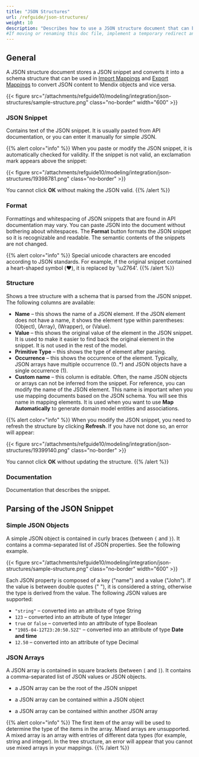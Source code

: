 ```yaml
---
title: "JSON Structures"
url: /refguide/json-structures/
weight: 10
description: "Describes how to use a JSON structure document that can be used in import and export mappings."
#If moving or renaming this doc file, implement a temporary redirect and let the respective team know they should update the URL in the product. See Mapping to Products for more details.
---
```


## General

A JSON structure document stores a JSON snippet and converts it into a schema structure that can be used in [Import Mappings](/refguide/import-mappings/) and [Export Mappings](/refguide/export-mappings/) to convert JSON content to Mendix objects and vice versa. 

{{< figure src="/attachments/refguide10/modeling/integration/json-structures/sample-structure.png" class="no-border" width="600" >}}

### JSON Snippet

Contains text of the JSON snippet. It is usually pasted from API documentation, or you can enter it manually for simple JSON.

{{% alert color="info" %}}
When you paste or modify the JSON snippet, it is automatically checked for validity. If the snippet is not valid, an exclamation mark appears above the snippet:

{{< figure src="/attachments/refguide10/modeling/integration/json-structures/19398781.png" class="no-border" >}}

You cannot click **OK** without making the JSON valid.
{{% /alert %}}

### Format

Formattings and whitespacing of JSON snippets that are found in API documentation may vary. You can paste JSON into the document without bothering about whitespaces. The **Format** button formats the JSON snippet so it is recognizable and readable. The semantic contents of the snippets are not changed.

{{% alert color="info" %}}
Special unicode characters are encoded according to JSON standards. For example, if the original snippet contained a heart-shaped symbol (❤️), it is replaced by '\u2764'.
{{% /alert %}}

### Structure

Shows a tree structure with a schema that is parsed from the JSON snippet. The following columns are available:

* **Name** – this shows the name of a JSON element. If the JSON element does not have a name, it shows the element type within parentheses: (Object), (Array), (Wrapper), or (Value).
* **Value** – this shows the original value of the element in the JSON snippet. It is used to make it easier to find back the original element in the snippet. It is not used in the rest of the model.
* **Primitive Type** – this shows the type of element after parsing.
* **Occurrence** – this shows the occurrence of the element. Typically, JSON arrays have multiple occurrence (0..*) and JSON objects have a single occurrence (1).
* **Custom name** – this column is editable. Often, the name JSON objects or arrays can not be inferred from the snippet. For reference, you can modify the name of the JSON element. This name is important when you use mapping documents based on the JSON schema. You will see this name in mapping elements. It is used when you want to use **Map Automatically** to generate domain model entities and associations.

{{% alert color="info" %}}
When you modify the JSON snippet, you need to refresh the structure by clicking **Refresh**. If you have not done so, an error will appear:

{{< figure src="/attachments/refguide10/modeling/integration/json-structures/19399140.png" class="no-border" >}}

You cannot click **OK** without updating the structure.
{{% /alert %}}

### Documentation

Documentation that describes the snippet.

## Parsing of the JSON Snippet

### Simple JSON Objects

A simple JSON object is contained in curly braces (between `{` and `}`). It contains a comma-separated list of JSON properties. See the following example.

{{< figure src="/attachments/refguide10/modeling/integration/json-structures/sample-structure.png" class="no-border" width="600" >}}

Each JSON property is composed of a key ("name") and a value ("John"). If the value is between double quotes ("  "), it is considered a string, otherwise the type is derived from the value. The following JSON values are supported:

* `"string"` – converted into an attribute of type String
* `123` – converted into an attribute of type Integer
* `true` or `false` – converted into an attribute of type Boolean
* `"1985-04-12T23:20:50.52Z"` – converted into an attribute of type **Date and time**
* `12.50` – converted into an attribute of type Decimal

### JSON Arrays

A JSON array is contained in square brackets (between `[` and `]`). It contains a comma-separated list of JSON values or JSON objects.

* a JSON array can be the root of the JSON snippet

* a JSON array can be contained within a JSON object

* a JSON array can be contained within another JSON array

{{% alert color="info" %}}
The first item of the array will be used to determine the type of the items in the array. Mixed arrays are unsupported. A mixed array is an array with entries of different data types (for example, string and integer). In the tree structure, an error will appear that you cannot use mixed arrays in your mappings.
{{% /alert %}}
